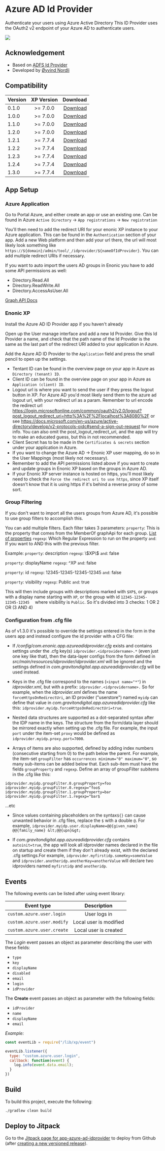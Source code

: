 # Azure AD Id Provider

Authenticate your users using Azure Active Directory
This ID Provider uses the OAuth2 v2 endpoint of your Azure AD to authenticate users.

[![](https://jitpack.io/v/no.item/app-azure-ad-idprovider.svg)](https://jitpack.io/#no.item/app-azure-ad-idprovider)

## Acknowledgement
- Based on [ADFS Id Provider](https://github.com/enonic/app-adfs-idprovider)
- Developed by [Øyvind Nordli](https://github.com/Garlov)

## Compatibility

| Version |    XP Version     |                                                                                                                              Download |
|---------|:-----------------:|--------------------------------------------------------------------------------------------------------------------------------------:|
| 0.1.0   |     >= 7.0.0      | [Download](https://dl.bintray.com/gravitondigital/public/com/gravitondigital/app/azureadidprovider/0.1.0/azureadidprovider-0.1.0.jar) |
| 1.0.0   |     >= 7.0.0      | [Download](https://dl.bintray.com/gravitondigital/public/com/gravitondigital/app/azureadidprovider/1.0.0/azureadidprovider-1.0.0.jar) |
| 1.1.0   |     >= 7.0.0      |                [Download](https://repo1.maven.org/maven2/com/gravitondigital/app/azureadidprovider/1.1.0/azureadidprovider-1.1.0.jar) |
| 1.2.0   |     >= 7.0.0      |                [Download](https://repo1.maven.org/maven2/com/gravitondigital/app/azureadidprovider/1.2.0/azureadidprovider-1.2.0.jar) |
| 1.2.1   |     >= 7.7.4      |                                [Download](https://jitpack.io/no/item/app-azure-ad-idprovider/1.2.1/app-azure-ad-idprovider-1.2.1.jar) |
| 1.2.2   |     >= 7.7.4      |                                [Download](https://jitpack.io/no/item/app-azure-ad-idprovider/1.2.2/app-azure-ad-idprovider-1.2.2.jar) |
| 1.2.3   |     >= 7.7.4      |                                [Download](https://jitpack.io/no/item/app-azure-ad-idprovider/1.2.3/app-azure-ad-idprovider-1.2.3.jar) |
| 1.2.4   |     >= 7.7.4      |                                [Download](https://jitpack.io/no/item/app-azure-ad-idprovider/1.2.4/app-azure-ad-idprovider-1.2.4.jar) |
| 1.3.0   |     >= 7.7.4      |                                [Download](https://jitpack.io/no/item/app-azure-ad-idprovider/1.3.0/app-azure-ad-idprovider-1.3.0.jar) |

## App Setup

### Azure Application
Go to Portal Azure, and either create an app or use an existing one.
Can be found in Azure `Active Directory` -> `App registrations` -> `New registration`

You'll then need to add the redirect URI for your enonic XP instance to your Azure application. This can be found in the `Authentication` section of your app. Add a new Web platform and then add your url there, the url will most likely look something like `https://${domain}/admin/tool/_/idprovider/${nameOfIdProvider}`. You can add multiple redirect URIs if necessary.

If you want to auto import the users AD groups in Enonic you have to add some API permissions as well:
* Directory.Read.All
* Directory.ReadWrite.All
* Directory.AccessAsUser.All

[Graph API Docs](https://docs.microsoft.com/en-us/graph/api/user-list-memberof?view=graph-rest-1.0&tabs=http)

### Enonic XP
Install the Azure AD ID Provider app if you haven't already

Open up the User manage interface and add a new Id Provider. Give this Id Provider a name, and check that the path name of the Id Provider is the same as the last part of the redirect URI added to your application in Azure.

Add the Azure AD ID Provider to the `Application` field and press the small pencil to open up the settings.
* Tentant ID can be found in the overview page on your app in Azure as `Directory (tenant) ID`.
* Client ID can be found in the overview page on your app in Azure as `Application (client) ID`.
* Logout url is where you want to send the user if they press the logout button in XP. For Azure AD you'd most likely send them to the azure ad logout url, with your redirect url as a param. Remember to url encode the redirect url https://login.microsoftonline.com/common/oauth2/v2.0/logout?post_logout_redirect_uri=http%3A%2F%2Flocalhost%3A8080%2F or see https://docs.microsoft.com/en-us/azure/active-directory/develop/v2-protocols-oidc#send-a-sign-out-request for more info. You can also omit the post_logout_redirect_uri, and the app will try to make an educated guess, but this in not recommended.
* Client Secret has to be made in the `Certificates & secrets` section under your application in Azure.
* If you want to change the Azure AD -> Enonic XP user mapping, do so in the User Mappings (most likely not necessary).
* Remember to add the API permissions listed above if you want to create and update groups in Enonic XP based on the groups in Azure AD.
* If your Enonic XP server instance is hosted on https, you'll most likely need to check the `Force the redirect uri to use https`, since XP itself doesn't know that it is using https if it's behind a reverse proxy of some sort.

### Group Filtering
If you don't want to import all the users groups from Azure AD, it's possible to use group filters to accomplish this.

You can add multiple filters. Each filter takes 3 parameters:
`property`: This is the property that comes from the MemberOf graphApi for each group. [List of properties](https://docs.microsoft.com/en-us/graph/api/resources/group?view=graph-rest-1.0#properties)
`regexp`: Which Regular Expression to run on the property
`and`: If you want to AND this with the previous filter.

Example:
`property`: description
`regexp`: \\\$XP\\\$
`and`: false

`property`: displayName
`regexp`: ^XP
`and`: false

`property`: id
`regexp`: 12345-12345-12345-12345
`and`: false

`property`: visibility
`regexp`: Public
`and`: true

This will then include groups with descriptions marked with `$XP$`, or groups with a display name starting with `XP`, or the group with id `12345-12345-12345-12345  ` where visibility is `Public`. So it's divided into 3 checks: 1 OR 2 OR (3 AND 4)

### Configuration from .cfg file

As of v1.3.0 it's possible to override the settings entered in the form in the users app and instead configure the id provider with a CFG file:

- If _<enonic-home>/config/com.enonic.app.azureadidprovider.cfg_ exists and contains settings under the .cfg key(s) `idprovider.<idprovidername>.*` (even just one key like that), then the data-layer configs from the form defined in _src/main/resources/idprovider/idprovider.xml_ will be ignored and the settings defined in _com.gravitondigital.app.azureadidprovider.cfg_ will be used instead.

- Keys in the .cfg file correspond to the names (`<input name="*"`) in _idprovider.xml_, but with a prefix: `idprovider.<idprovidername>.` So for example, when the _idprovider.xml_ defines the name `forceHttpsOnRedirectUri`, an ID provider ("userstore") named `myidp` can define that value in _com.gravitondigital.app.azureadidprovider.cfg_ like this: `idprovider.myidp.forceHttpsOnRedirectUri=true`.

- Nested data structures are supported as a dot-separated syntax after the IDP name in the keys. The structure from the form/data layer should be mirrored exactly when setting up the .cfg file. For example, the input `port` under the item-set `proxy` would be defined as `idprovider.myidp.proxy.port=7000`.

- Arrays of items are also supported, defined by adding index numbers (consecutive starting from 0) to the path below the parent. For example, the item-set `groupFilter` has `occurrences minimum="0" maximum="0"`, so many sub-items can be added below that. Each sub-item must have the fields `groupProperty` and `regexp`. Define an array of groupFilter subitems in the .cfg like this:

```
idprovider.myidp.groupFilter.0.groupProperty=foo
idprovider.myidp.groupFilter.0.regexp=^foo$
idprovider.myidp.groupFilter.1.groupProperty=bar
idprovider.myidp.groupFilter.1.regexp=^bar$
```
...etc

- Since values containing placeholders on the syntax`${}` can cause unwanted behavior in .cfg files, replace the `$` with a double `@`. For example, `idprovider.myidp.user.displayName=@@{given_name} @@{family_name} &lt;@@{upn}&gt;`

- If _com.gravitondigital.app.azureadidprovider.cfg_ contains `autoinit=true`, the app will look all idprovider names declared in the file on startup and create them if they don't already exist, with the declared .cfg settings.For example, `idprovider.myfirstidp.someKey=someValue` and `idprovider.anotheridp.anotherKey=anotherValue` will declare two idproviders named `myfirstidp` and `anotheridp`.


## Events

The following events can be listed after using event library:

| Event type                |      Description       |
|---------------------------|:----------------------:|
| `custom.azure.user.login` |      User logs in      |
| `custom.azure.user.modify`| Local user is modified |
| `custom.azure.user.create`| Local user is created  |

The *Login* event passes an object as parameter describing the user with these fields:

 - `type`
 - `key`
 - `displayName`
 - `disabled`
 - `email`
 - `login`
 - `idProvider`

The **Create** event passes an object as parameter with the following fields:

 - `idProvider`
 - `name`
 - `displayName`
 - `email`

_Example:_

```javascript
const eventLib = require("/lib/xp/event")

eventLib.listener({
  type: "custom.azure.user.login",
  callback: function(event) {
    log.info(event.data.email);
  }
})
```

## Build

To build this project, execute the following:

```bash
./gradlew clean build
```

## Deploy to Jitpack

Go to the [Jitpack page for app-azure-ad-idprovider](https://jitpack.io/#no.item/app-azure-ad-idprovider) to deploy from
Github (after [creating a new versioned release](https://github.com/ItemConsulting/app-azure-ad-idprovider/releases)).
